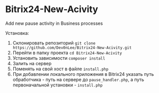 # Bitrix24-New-Acivity
Add new pause activity in Business processes

Установка:
1. Склонировать репозиторий
   `git clone https://github.com/Dev0nLee/Bitrix24-New-Acivity.git`
2. Перейти в папку проекта
   `cd Bitrix24-New-Acivity`
3. Установить зависимости
   `composer install`
4. Залить на сервер
5. Поменять на свой хост в файле `install.php`
6. При добавлении локального приложения в Bitrix24 указать путь обработчика - путь на сервере до `pause_handler.php`, а путь первоначальной установки - `install.php`
